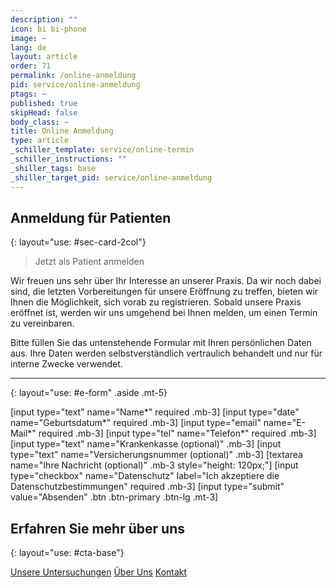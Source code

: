```yaml
---
description: ""
icon: bi bi-phone
image: ~
lang: de
layout: article
order: 71
permalink: /online-anmeldung
pid: service/online-anmeldung
ptags: ~
published: true
skipHead: false
body_class: ~
title: Online Anmeldung
type: article
_schiller_template: service/online-termin
_schiller_instructions: ""
_shiller_tags: base
_shiller_target_pid: service/online-anmeldung
---
```

## Anmeldung für Patienten
{: layout="use: #sec-card-2col"}

> Jetzt als Patient anmelden


Wir freuen uns sehr über Ihr Interesse an unserer Praxis. Da wir noch dabei sind, die letzten Vorbereitungen für unsere Eröffnung zu treffen, bieten wir Ihnen die Möglichkeit, sich vorab zu registrieren. Sobald unsere Praxis eröffnet ist, werden wir uns umgehend bei Ihnen melden, um einen Termin zu vereinbaren.

Bitte füllen Sie das untenstehende Formular mit Ihren persönlichen Daten aus. Ihre Daten werden selbstverständlich vertraulich behandelt und nur für interne Zwecke verwendet.


---
{: layout="use: #e-form" .aside .mt-5}


[input type="text"  name="Name*" required .mb-3]
[input type="date" name="Geburtsdatum*" required .mb-3]
[input type="email" name="E-Mail*" required .mb-3]
[input type="tel" name="Telefon*" required .mb-3]
[input type="text" name="Krankenkasse (optional)"  .mb-3]
[input type="text" name="Versicherungsnummer (optional)"  .mb-3]
[textarea name="Ihre Nachricht (optional)" .mb-3 style="height: 120px;"]
[input type="checkbox" name="Datenschutz" label="Ich akzeptiere die Datenschutzbestimmungen" required .mb-3]
[input type="submit" value="Absenden" .btn .btn-primary .btn-lg .mt-3]



## Erfahren Sie mehr über uns
{: layout="use: #cta-base"}

[Unsere Untersuchungen](/leistungen/untersuchungen.de.html) [Über Uns](/ueber-uns) [Kontakt](/kontakt)
